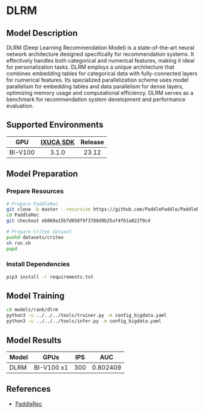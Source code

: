# DLRM

## Model Description

DLRM (Deep Learning Recommendation Model) is a state-of-the-art neural network architecture designed specifically for
recommendation systems. It effectively handles both categorical and numerical features, making it ideal for
personalization tasks. DLRM employs a unique architecture that combines embedding tables for categorical data with
fully-connected layers for numerical features. Its specialized parallelization scheme uses model parallelism for
embedding tables and data parallelism for dense layers, optimizing memory usage and computational efficiency. DLRM
serves as a benchmark for recommendation system development and performance evaluation.

## Supported Environments

| GPU    | [IXUCA SDK](https://gitee.com/deep-spark/deepspark#%E5%A4%A9%E6%95%B0%E6%99%BA%E7%AE%97%E8%BD%AF%E4%BB%B6%E6%A0%88-ixuca) | Release |
| :----: | :----: | :----: |
| BI-V100 | 3.1.0     |  23.12  |

## Model Preparation

### Prepare Resources

```sh
# Prepare PaddleRec
git clone -b master --recursive https://github.com/PaddlePaddle/PaddleRec.git
cd PaddleRec
git checkout eb869a15b7d858f9f3788d9b25af4f61a022f9c4

# Prepare Criteo dataset
pushd datasets/criteo
sh run.sh
popd
```

### Install Dependencies

```sh
pip3 install -r requirements.txt

```

## Model Training

```sh
cd models/rank/dlrm
python3 -u ../../../tools/trainer.py -m config_bigdata.yaml
python3 -u ../../../tools/infer.py -m config_bigdata.yaml

```

## Model Results

| Model | GPUs       | IPS | AUC      |
|-------|------------|-----|----------|
| DLRM  | BI-V100 x1 | 300 | 0.802409 |

## References

- [PaddleRec](https://github.com/PaddlePaddle/PaddleRec/tree/release/2.3.0/models/rank/dlrm)
